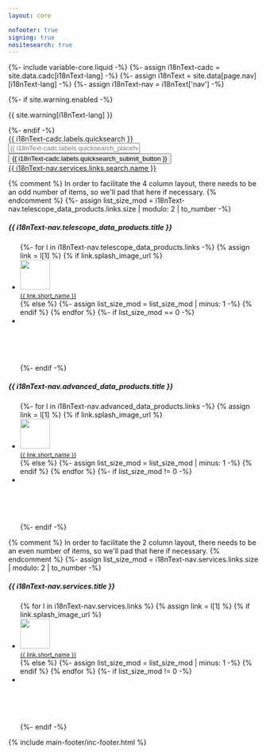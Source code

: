 ```yaml
---
layout: core

nofooter: true
signing: true
nositesearch: true
---
```

{%- include variable-core.liquid -%}
{%- assign i18nText-cadc = site.data.cadc[i18nText-lang] -%}
{%- assign i18nText = site.data[page.nav][i18nText-lang] -%}
{%- assign i18nText-nav = i18nText['nav'] -%}

<main class="container" property="mainContentOfPage" resource="#wb-main" typeof="WebPageElement">
    {%- if site.warning.enabled -%}
    <div class="row">
        <div class="full-width">
            <section class="alert alert-warning">
                <p>{{ site.warning[i18nText-lang] }}</p>
            </section>
        </div>
    </div>
    {%- endif -%}
    <div class="row mrgn-tp-md mrgn-bttm-0">
        <div class="col-md-offset-3 col-md-6">
            <div class="well">
                <form action="{{ i18nText-nav.services.links.search.url }}" class="form-inline form-horizontal" method="get">
                    <div class="medium text-left">
                        <label class="hide control-label">{{ i18nText-cadc.labels.quicksearch }}</label>
                        <input type="text" size="30" name="Plane.position.bounds" placeholder="{{ i18nText-cadc.labels.quicksearch_placeholder }}" class="search_criteria_input form-control" />
                        <input type="submit" class="btn btn-default" value="{{ i18nText-cadc.labels.quicksearch_submit_button }}" />
                        <br />
                        <a href="{{ i18nText-nav.services.links.search.url }}">{{ i18nText-nav.services.links.search.name }}</a>
                    </div>
                </form>
            </div>
        </div>
    </div>
    <div class="row small wb-eqht">
        <div class="col-md-6 col-sm-6 hght-inhrt">
            <div class="well hght-inhrt">
                {% comment %}
                    In order to facilitate the 4 column layout, there needs to be an odd number of items,
                    so we'll pad that here if necessary.
                {% endcomment %}
                {%- assign list_size_mod = i18nText-nav.telescope_data_products.links.size | modulo: 2 | to_number -%}
                <h5 class="mrgn-tp-0">{{ i18nText-nav.telescope_data_products.title }}</h5>
                <ul class="list-unstyled text-center colcount-sm-3 colcount-md-4 colcount-lg-4">
                {%- for l in i18nText-nav.telescope_data_products.links -%}
                {% assign link = l[1] %}
                {% if link.splash_image_url %}
                    <li>
                        <a href="{{ link.url }}">
                            <span class="small"><img class="img-thumbnail" width="60" height="60" src="{{ link.splash_image_url }}" /><br /><small>{{ link.short_name }}</small></span></a>
                    </li>
                {% else %}                    
                    {%- assign list_size_mod = list_size_mod | minus: 1 -%}
                {% endif %}
                {% endfor %}
                {%- if list_size_mod == 0 -%}
                <li style="height: 95px;"></li>
                {%- endif -%}
                </ul>
            </div>
        </div>
        <div class="col-md-3 col-sm-3 hght-inhrt">
            <div class="well hght-inhrt">
                <h5 class="mrgn-tp-0">{{ i18nText-nav.advanced_data_products.title }}</h5>
                <ul class="list-unstyled colcount-sm-1 text-center colcount-md-2 colcount-lg-2">
                {%- for l in i18nText-nav.advanced_data_products.links -%}
                {% assign link = l[1] %}
                {% if link.splash_image_url %}
                    <li>
                        <a href="{{ link.url }}">
                            <span class="small"><img class="img-thumbnail" width="60" height="60" src="{{ link.splash_image_url }}" /><br /><small>{{ link.short_name }}</small></span></a>
                    </li>
                {% else %}                    
                    {%- assign list_size_mod = list_size_mod | minus: 1 -%}
                {% endif %}
                {% endfor %}
                {%- if list_size_mod != 0 -%}
                <li style="height: 95px;"></li>
                {%- endif -%}
                </ul>
            </div>
        </div>
        <div class="col-md-3 col-sm-3 hght-inhrt">
            <div class="well hght-inhrt">
                {% comment %}
                    In order to facilitate the 2 column layout, there needs to be an even number of items,
                    so we'll pad that here if necessary.
                {% endcomment %}
                {%- assign list_size_mod = i18nText-nav.services.links.size | modulo: 2 | to_number -%}
                <h5 class="mrgn-tp-0">{{ i18nText-nav.services.title }}</h5>
                <ul class="list-unstyled colcount-sm-1 text-center colcount-md-2 colcount-lg-2">
                {% for l in i18nText-nav.services.links %}
                {% assign link = l[1] %}
                {% if link.splash_image_url %}
                    <li>
                        <a href="{{ link.url }}">
                            <span class="small"><img class="img-thumbnail" width="60" height="60" src="{{ link.splash_image_url }}" /><br /><small>{{ link.short_name }}</small></span></a>
                    </li>
                {% else %}                    
                    {%- assign list_size_mod = list_size_mod | minus: 1 -%}
                {% endif %}
                {% endfor %}
                {%- if list_size_mod != 0 -%}
                <li style="height: 95px;"></li>
                {%- endif -%}
                </ul>
            </div>
        </div>
    </div>
    {% include main-footer/inc-footer.html %}
</main>
